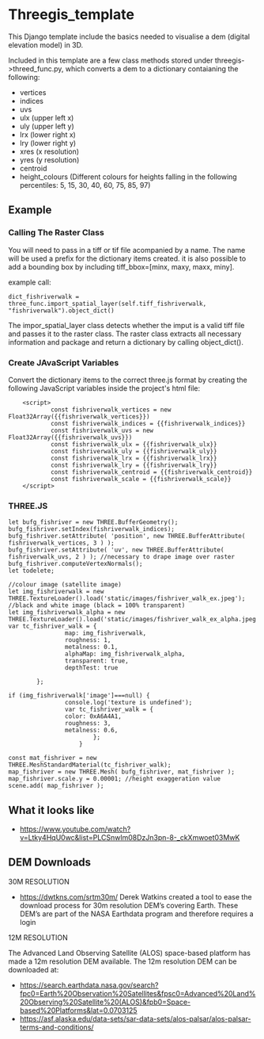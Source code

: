 # Threegis_template

This Django template include the basics needed to visualise a dem (digital elevation model) in 3D. 

Included in this template are a few class methods stored under threegis->threed_func.py, which converts a dem to a dictionary contaianing the following:
* vertices
* indices
* uvs
* ulx (upper left x)
* uly (upper left y)
* lrx (lower right x)
* lry (lower right y)
* xres (x resolution)
* yres (y resolution)
* centroid
* height_colours (Different colours for heights falling in the following percentiles: 5, 15, 30, 40, 60, 75, 85, 97)


## Example

### Calling The Raster Class

You will need to pass in a tiff or tif file acompanied by a name. The name will be used a prefix for the dictionary items created.
it is also possible to add a bounding box by including tiff_bbox=[minx, maxy, maxx, miny].

example call:

```
dict_fishriverwalk = three_func.import_spatial_layer(self.tiff_fishriverwalk, "fishriverwalk").object_dict()
```

The impor_spatial_layer class detects whether the imput is a valid tiff file and passes it to the raster class. The raster class extracts all necessary information and package and return a dictionary by calling object_dict().

### Create JAvaScript Variables
Convert the dictionary items to the correct three.js format by creating the following JavaScript variables inside the project's html file:

```
    <script>
            const fishriverwalk_vertices = new Float32Array({{fishriverwalk_vertices}})
            const fishriverwalk_indices = {{fishriverwalk_indices}}
            const fishriverwalk_uvs = new Float32Array({{fishriverwalk_uvs}})
            const fishriverwalk_ulx = {{fishriverwalk_ulx}}
            const fishriverwalk_uly = {{fishriverwalk_uly}}
            const fishriverwalk_lrx = {{fishriverwalk_lrx}}
            const fishriverwalk_lry = {{fishriverwalk_lry}}
            const fishriverwalk_centroid = {{fishriverwalk_centroid}}
            const fishriverwalk_scale = {{fishriverwalk_scale}}
    </script>
```

### THREE.JS

```
let bufg_fishriver = new THREE.BufferGeometry();
bufg_fishriver.setIndex(fishriverwalk_indices);
bufg_fishriver.setAttribute( 'position', new THREE.BufferAttribute( fishriverwalk_vertices, 3 ) );
bufg_fishriver.setAttribute( 'uv', new THREE.BufferAttribute( fishriverwalk_uvs, 2 ) ); //necessary to drape image over raster
bufg_fishriver.computeVertexNormals();
let todelete;

//colour image (satellite image)
let img_fishriverwalk = new THREE.TextureLoader().load('static/images/fishriver_walk_ex.jpeg');
//black and white image (black = 100% transparent)
let img_fishriverwalk_alpha = new THREE.TextureLoader().load('static/images/fishriver_walk_ex_alpha.jpeg');
var tc_fishriver_walk = {
                map: img_fishriverwalk,
                roughness: 1,
                metalness: 0.1,
                alphaMap: img_fishriverwalk_alpha,
                transparent: true,
                depthTest: true

        };

if (img_fishriverwalk['image']===null) {
                console.log('texture is undefined');
                var tc_fishriver_walk = {
                color: 0xA6A4A1,
                roughness: 3,
                metalness: 0.6,
                        };
                    }

const mat_fishriver = new THREE.MeshStandardMaterial(tc_fishriver_walk);
map_fishriver = new THREE.Mesh( bufg_fishriver, mat_fishriver );
map_fishriver.scale.y = 0.00001; //height exaggeration value
scene.add( map_fishriver );

```

## What it looks like
* https://www.youtube.com/watch?v=Ltky4HqU0wc&list=PLCSnwlm08DzJn3pn-8-_ckXmwoet03MwK

## DEM Downloads

30M RESOLUTION
* https://dwtkns.com/srtm30m/
Derek Watkins created a tool to ease the download process for 30m resolution DEM’s covering Earth.
These DEM’s are part of the NASA Earthdata program and therefore requires a login

12M RESOLUTION

The Advanced Land Observing Satellite (ALOS) space-based platform has made a 12m resolution DEM available. The 12m resolution DEM can be downloaded at:
* https://search.earthdata.nasa.gov/search?fpc0=Earth%20Observation%20Satellites&fpsc0=Advanced%20Land%20Observing%20Satellite%20(ALOS)&fpb0=Space-based%20Platforms&lat=0.0703125
* https://asf.alaska.edu/data-sets/sar-data-sets/alos-palsar/alos-palsar-terms-and-conditions/






    
